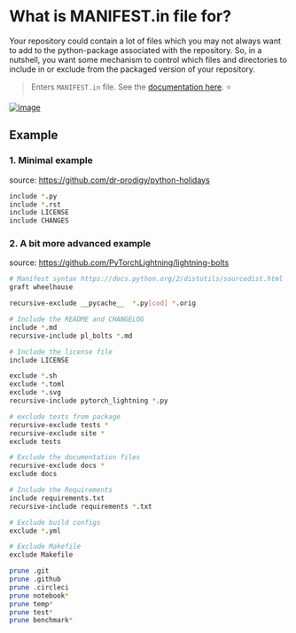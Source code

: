 # What is MANIFEST.in file for?

Your repository could contain a lot of files which you may not always want to add 
to the python-package associated with the repository. So, in a nutshell, you want 
some mechanism to control which files and directories to include in or exclude from 
the packaged version of your repository.

> Enters `MANIFEST.in` file. See the 
> [documentation here][#docs-manifest-in]. :star:

[#docs-manifest-in]: https://packaging.python.org/guides/using-manifest-in/

[![image](https://user-images.githubusercontent.com/10201242/125386595-29a65980-e362-11eb-8842-3896da6cef1d.png)][#docs-manifest-in]


## Example

### 1. Minimal example

source: https://github.com/dr-prodigy/python-holidays

```sh
include *.py
include *.rst
include LICENSE
include CHANGES
```

### 2. A bit more advanced example

source: https://github.com/PyTorchLightning/lightning-bolts

```sh
# Manifest syntax https://docs.python.org/2/distutils/sourcedist.html
graft wheelhouse

recursive-exclude __pycache__  *.py[cod] *.orig

# Include the README and CHANGELOG
include *.md
recursive-include pl_bolts *.md

# Include the license file
include LICENSE

exclude *.sh
exclude *.toml
exclude *.svg
recursive-include pytorch_lightning *.py

# exclude tests from package
recursive-exclude tests *
recursive-exclude site *
exclude tests

# Exclude the documentation files
recursive-exclude docs *
exclude docs

# Include the Requirements
include requirements.txt
recursive-include requirements *.txt

# Exclude build configs
exclude *.yml

# Exclude Makefile
exclude Makefile

prune .git
prune .github
prune .circleci
prune notebook*
prune temp*
prune test*
prune benchmark*
```
